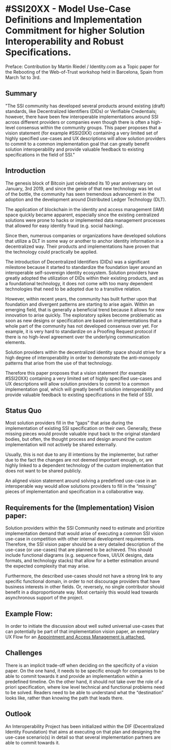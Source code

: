 # #SSI20XX - Model Use-Case Definitions and Implementation Commitment for higher Solution Interoperability and Robust Specifications.

Preface: Contribution by Martin Riedel / Identity.com as a Topic paper for the Rebooting of the Web-of-Trust workshop held in Barcelona, Spain from March 1st to 3rd.

## Summary
"The SSI community has developed several products around existing (draft) standards, like Decentralized Identifiers (DIDs) or Verifiable Credentials; however, there have been few interoperable implementations around SSI across different providers or companies even though there is often a high-level consensus within the community groups. This paper proposes that a vision statement (for example #SSI20XX) containing a very limited set of highly specified use-cases and UX descriptions will allow solution providers to commit to a common implementation goal that can greatly benefit solution interoperability and provide valuable feedback to existing specifications in the field of SSI."

## Introduction

The genesis block of Bitcoin just celebrated its 10 year anniversary on January, 3rd 2019, and since the genie of that new technology was let out of the bottle, the community has seen tremendous advancement in the adoption and the development around Distributed Ledger Technology (DLT).

The application of blockchain in the identity and access management (IAM) space quickly became apparent, especially since the existing centralized solutions were prone to hacks or implemented data management processes that allowed for easy identity fraud (e.g. social hacking).

Since then, numerous companies or organizations have developed solutions that utilize a DLT in some way or another to anchor identity information in a decentralized way. Their products and implementations have proven that the technology could practically be applied.

The introduction of Decentralized Identifiers (DIDs) was a significant milestone because it started to standardize the foundation layer around an interoperable self-sovereign identity ecosystem. Solution providers have greatly adopted the utilization of DIDs within their existing products, and as a foundational technology, it does not come with too many dependent technologies that need to be adopted due to a transitive relation.

However, within recent years, the community has built further upon that foundation and divergent patterns are starting to arise again. Within an emerging field, that is generally a beneficial trend because it allows for new innovation to arise quickly. The exploratory spikes become problematic as soon as new designs or specification are based on implementations that a whole part of the community has not developed consensus over yet. For example, it is very hard to standardize on a Proofing Request protocol if there is no high-level agreement over the underlying communication elements.

Solution providers within the decentralized identity space should strive for a high degree of interoperability in order to demonstrate the anti-monopoly patterns that arise from the use of that technology.

Therefore this paper proposes that a vision statement (for example #SSI20XX) containing a very limited set of highly specified use-cases and UX descriptions will allow solution providers to commit to a common implementation goal, which will greatly benefit solution interoperability and provide valuable feedback to existing specifications in the field of SSI.

## Status Quo

Most solution providers fill in the “gaps” that arise during the implementation of existing SSI specification on their own. Generally, these missing pieces would provide valuable input back to the original standard bodies, but often, the thought process and design around the custom implementation will not actively be shared externally.

Usually, this is not due to any ill intentions by the implementer, but rather due to the fact the changes are not deemed important enough, or, are highly linked to a dependent technology of the custom implementation that does not want to be shared publicly. 

An aligned vision statement around solving a predefined use-case in an interoperable way would allow solutions providers to fill in the “missing” pieces of implementation and specification in a collaborative way.

## Requirements for the (Implementation) Vision paper:
Solution providers within the SSI Community need to estimate and prioritize implementation demand that would arise of executing a common SSI vision use-case in competition with other internal development requirements. Therefore, the SSI vision paper should be a very detailed description of the use-case (or use-cases) that are planned to be achieved. This should include functional diagrams (e.g. sequence flows, UI/UX designs, data formats, and technology stacks) that allow for a better estimation around the expected complexity that may arise.

Furthermore, the described use-cases should not have a strong link to any specific functional domain, in order to not discourage providers that have business interests in other fields. Or, reversely, no single contributor should benefit in a disproportionate way. Most certainly this would lead towards asynchronous support of the project.

## Example Flow:
In order to initiate the discussion about well suited universal use-cases that can potentially be part of that implementation vision paper, an exemplary UX Flow for an  [Appointment and Access Management is attached.](./media/SSI20XX-Appointment-Access-Mgmt-UC.pdf)

## Challenges
There is an implicit trade-off when deciding on the specificity of a vision paper. On the one hand, it needs to be specific enough for companies to be able to commit towards it and provide an implementation within a predefined timeline. On the other hand, it should not take over the role of a priori specification, where low level technical and functional problems need to be solved. Readers need to be able to understand what the “destination” looks like, rather than knowing the path that leads there.

## Outlook
An Interoperability Project has been initialized within the DIF (Decentralized Identity Foundation) that aims at executing on that plan and designing the use-case scenario(s) in detail so that several implementation partners are able to commit towards it.



